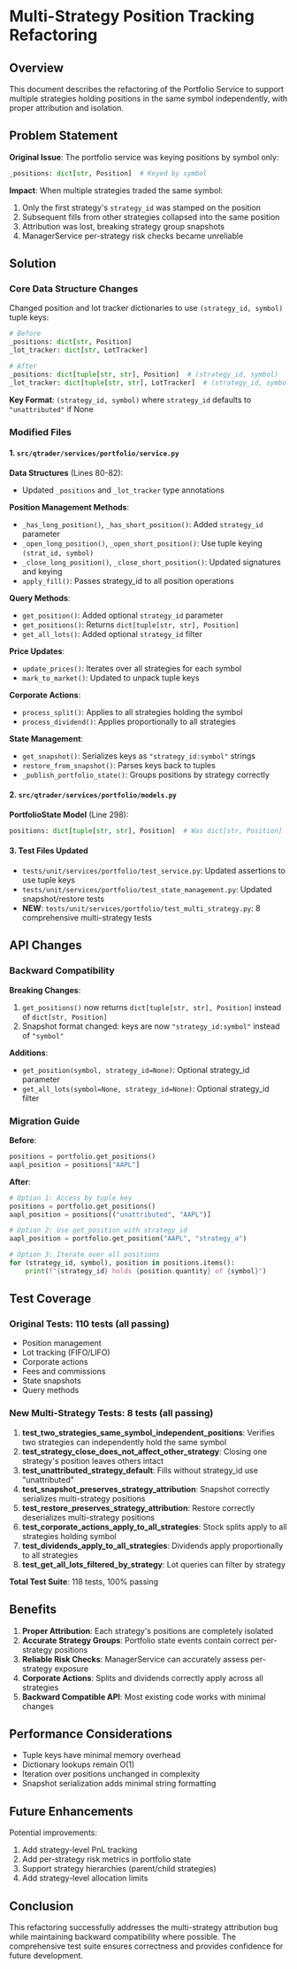 # Multi-Strategy Position Tracking Refactoring

## Overview

This document describes the refactoring of the Portfolio Service to support multiple strategies holding positions in the same symbol independently, with proper attribution and isolation.

## Problem Statement

**Original Issue**: The portfolio service was keying positions by symbol only:

```python
_positions: dict[str, Position]  # Keyed by symbol
```

**Impact**: When multiple strategies traded the same symbol:

1. Only the first strategy's `strategy_id` was stamped on the position
1. Subsequent fills from other strategies collapsed into the same position
1. Attribution was lost, breaking strategy group snapshots
1. ManagerService per-strategy risk checks became unreliable

## Solution

### Core Data Structure Changes

Changed position and lot tracker dictionaries to use `(strategy_id, symbol)` tuple keys:

```python
# Before
_positions: dict[str, Position]
_lot_tracker: dict[str, LotTracker]

# After
_positions: dict[tuple[str, str], Position]  # (strategy_id, symbol)
_lot_tracker: dict[tuple[str, str], LotTracker]  # (strategy_id, symbol)
```

**Key Format**: `(strategy_id, symbol)` where `strategy_id` defaults to `"unattributed"` if None

### Modified Files

#### 1. `src/qtrader/services/portfolio/service.py`

**Data Structures** (Lines 80-82):

- Updated `_positions` and `_lot_tracker` type annotations

**Position Management Methods**:

- `_has_long_position()`, `_has_short_position()`: Added `strategy_id` parameter
- `_open_long_position()`, `_open_short_position()`: Use tuple keying `(strat_id, symbol)`
- `_close_long_position()`, `_close_short_position()`: Updated signatures and keying
- `apply_fill()`: Passes strategy_id to all position operations

**Query Methods**:

- `get_position()`: Added optional `strategy_id` parameter
- `get_positions()`: Returns `dict[tuple[str, str], Position]`
- `get_all_lots()`: Added optional `strategy_id` filter

**Price Updates**:

- `update_prices()`: Iterates over all strategies for each symbol
- `mark_to_market()`: Updated to unpack tuple keys

**Corporate Actions**:

- `process_split()`: Applies to all strategies holding the symbol
- `process_dividend()`: Applies proportionally to all strategies

**State Management**:

- `get_snapshot()`: Serializes keys as `"strategy_id:symbol"` strings
- `restore_from_snapshot()`: Parses keys back to tuples
- `_publish_portfolio_state()`: Groups positions by strategy correctly

#### 2. `src/qtrader/services/portfolio/models.py`

**PortfolioState Model** (Line 298):

```python
positions: dict[tuple[str, str], Position]  # Was dict[str, Position]
```

#### 3. Test Files Updated

- `tests/unit/services/portfolio/test_service.py`: Updated assertions to use tuple keys
- `tests/unit/services/portfolio/test_state_management.py`: Updated snapshot/restore tests
- **NEW**: `tests/unit/services/portfolio/test_multi_strategy.py`: 8 comprehensive multi-strategy tests

## API Changes

### Backward Compatibility

**Breaking Changes**:

1. `get_positions()` now returns `dict[tuple[str, str], Position]` instead of `dict[str, Position]`
1. Snapshot format changed: keys are now `"strategy_id:symbol"` instead of `"symbol"`

**Additions**:

- `get_position(symbol, strategy_id=None)`: Optional strategy_id parameter
- `get_all_lots(symbol=None, strategy_id=None)`: Optional strategy_id filter

### Migration Guide

**Before**:

```python
positions = portfolio.get_positions()
aapl_position = positions["AAPL"]
```

**After**:

```python
# Option 1: Access by tuple key
positions = portfolio.get_positions()
aapl_position = positions[("unattributed", "AAPL")]

# Option 2: Use get_position with strategy_id
aapl_position = portfolio.get_position("AAPL", "strategy_a")

# Option 3: Iterate over all positions
for (strategy_id, symbol), position in positions.items():
    print(f"{strategy_id} holds {position.quantity} of {symbol}")
```

## Test Coverage

### Original Tests: 110 tests (all passing)

- Position management
- Lot tracking (FIFO/LIFO)
- Corporate actions
- Fees and commissions
- State snapshots
- Query methods

### New Multi-Strategy Tests: 8 tests (all passing)

1. **test_two_strategies_same_symbol_independent_positions**: Verifies two strategies can independently hold the same symbol
1. **test_strategy_close_does_not_affect_other_strategy**: Closing one strategy's position leaves others intact
1. **test_unattributed_strategy_default**: Fills without strategy_id use "unattributed"
1. **test_snapshot_preserves_strategy_attribution**: Snapshot correctly serializes multi-strategy positions
1. **test_restore_preserves_strategy_attribution**: Restore correctly deserializes multi-strategy positions
1. **test_corporate_actions_apply_to_all_strategies**: Stock splits apply to all strategies holding symbol
1. **test_dividends_apply_to_all_strategies**: Dividends apply proportionally to all strategies
1. **test_get_all_lots_filtered_by_strategy**: Lot queries can filter by strategy

**Total Test Suite**: 118 tests, 100% passing

## Benefits

1. **Proper Attribution**: Each strategy's positions are completely isolated
1. **Accurate Strategy Groups**: Portfolio state events contain correct per-strategy positions
1. **Reliable Risk Checks**: ManagerService can accurately assess per-strategy exposure
1. **Corporate Actions**: Splits and dividends correctly apply across all strategies
1. **Backward Compatible API**: Most existing code works with minimal changes

## Performance Considerations

- Tuple keys have minimal memory overhead
- Dictionary lookups remain O(1)
- Iteration over positions unchanged in complexity
- Snapshot serialization adds minimal string formatting

## Future Enhancements

Potential improvements:

1. Add strategy-level PnL tracking
1. Add per-strategy risk metrics in portfolio state
1. Support strategy hierarchies (parent/child strategies)
1. Add strategy-level allocation limits

## Conclusion

This refactoring successfully addresses the multi-strategy attribution bug while maintaining backward compatibility where possible. The comprehensive test suite ensures correctness and provides confidence for future development.

